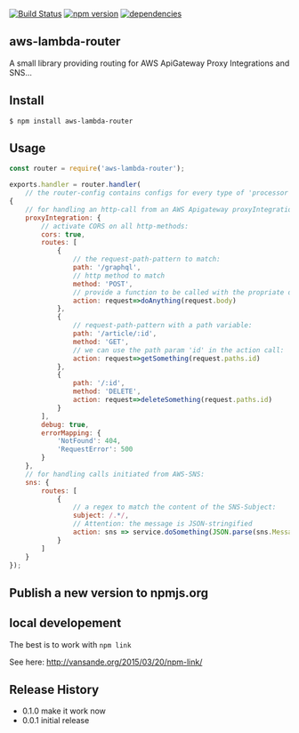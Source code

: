 
[![Build Status](https://travis-ci.org/WeltN24/aws-lambda-router.svg?branch=master)](https://travis-ci.org/WeltN24/aws-lambda-router)
[![npm version](https://badge.fury.io/js/aws-lambda-router.svg)](https://badge.fury.io/js/aws-lambda-router)
[![dependencies](https://david-dm.org/WeltN24/aws-lambda-router.svg)](https://www.npmjs.com/package/aws-lambda-router)

## aws-lambda-router

A small library providing routing for AWS ApiGateway Proxy Integrations and SNS...

## Install

```
$ npm install aws-lambda-router
```

## Usage

```js
const router = require('aws-lambda-router');

exports.handler = router.handler(
    // the router-config contains configs for every type of 'processor'
{
    // for handling an http-call from an AWS Apigateway proxyIntegration we provide the following config:
    proxyIntegration: {
        // activate CORS on all http-methods:
        cors: true,
        routes: [
            {
                // the request-path-pattern to match:
                path: '/graphql',
                // http method to match
                method: 'POST',
                // provide a function to be called with the propriate data
                action: request=>doAnything(request.body)
            },
            {
                // request-path-pattern with a path variable:
                path: '/article/:id',
                method: 'GET',
                // we can use the path param 'id' in the action call:
                action: request=>getSomething(request.paths.id)
            },
            {
                path: '/:id',
                method: 'DELETE',
                action: request=>deleteSomething(request.paths.id)
            }
        ],
        debug: true,
        errorMapping: {
            'NotFound': 404,
            'RequestError': 500
        }
    },
    // for handling calls initiated from AWS-SNS:
    sns: {
        routes: [
            {
                // a regex to match the content of the SNS-Subject:
                subject: /.*/,
                // Attention: the message is JSON-stringified 
                action: sns => service.doSomething(JSON.parse(sns.Message))
            }
        ]
    }
});
```

## Publish a new version to npmjs.org




## local developement

The best is to work with ```npm link```

See here: http://vansande.org/2015/03/20/npm-link/


## Release History

* 0.1.0 make it work now 
* 0.0.1 initial release
